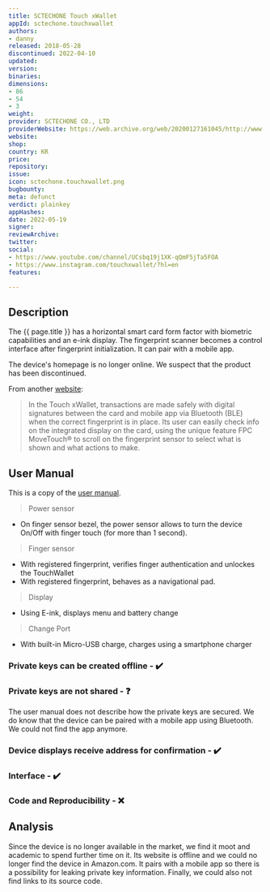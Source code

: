 ```yaml
---
title: SCTECHONE Touch xWallet
appId: sctechone.touchxwallet
authors:
- danny
released: 2018-05-28
discontinued: 2022-04-10
updated: 
version: 
binaries: 
dimensions:
- 86
- 54
- 3
weight: 
provider: SCTECHONE CO., LTD
providerWebsite: https://web.archive.org/web/20200127161045/http://www.sctechone.com/
website: 
shop: 
country: KR
price: 
repository: 
issue: 
icon: sctechone.touchxwallet.png
bugbounty: 
meta: defunct
verdict: plainkey
appHashes: 
date: 2022-05-19
signer: 
reviewArchive: 
twitter: 
social:
- https://www.youtube.com/channel/UCsbq19j1XK-qQmF5jTa5FOA
- https://www.instagram.com/touchxwallet/?hl=en
features: 

---
```


## Description 

The {{ page.title }} has a horizontal smart card form factor with biometric capabilities and an e-ink display. The fingerprint scanner becomes a control interface after fingerprint initialization. It can pair with a mobile app. 

The device's homepage is no longer online. We suspect that the product has been discontinued.

From another [website](https://www.fingerprints.com/2018/05/28/biometrics-by-fingerprints-in-new-cryptocurrency-wallet-from-sctechone/): 

> In the Touch xWallet, transactions are made safely with digital signatures between the card and mobile app via Bluetooth (BLE) when the correct fingerprint is in place. Its user can easily check info on the integrated display on the card, using the unique feature FPC MoveTouch® to scroll on the fingerprint sensor to select what is shown and what actions to make.

## User Manual

This is a copy of the [user manual](https://data2.manualslib.com/pdf7/149/14866/1486503-sctechone/sctfido02.pdf?5904009233330226c2ed9f431497a290). 

> Power sensor
- On finger sensor bezel, the power sensor allows to turn the device On/Off with finger touch (for more than 1 second).
>
> Finger sensor
- With registered fingerprint, verifies finger authentication and unlockes the TouchWallet
- With registered fingerprint, behaves as a navigational pad.
> 
> Display
- Using E-ink, displays menu and battery change
>
> Change Port 
- With built-in Micro-USB charge, charges using a smartphone charger 

### Private keys can be created offline - ✔️

### Private keys are not shared - ❓

The user manual does not describe how the private keys are secured. We do know that the device can be paired with a mobile app using Bluetooth. We could not find the app anymore.

### Device displays receive address for confirmation - ✔️

### Interface - ✔️

### Code and Reproducibility - ❌

## Analysis 

Since the device is no longer available in the market, we find it moot and academic to spend further time on it. Its website is offline and we could no longer find the device in Amazon.com. It pairs with a mobile app so there is a possibility for leaking private key information. Finally, we could also not find links to its source code.


